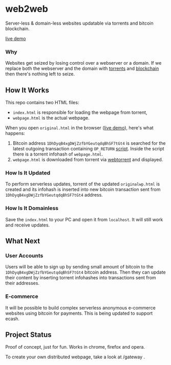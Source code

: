 # web2web
Server-less & domain-less websites updatable via torrents and bitcoin blockchain.

[live demo](https://elendirx.github.io/web2web)


### Why
Websites get seized by losing control over a webserver or a domain.
If we replace both the webserver and the domain with [torrents](https://webtorrent.io) and [blockchain](https://bitcoin.org/en) then there's nothing left to seize.


## How It Works
This repo contains two HTML files:

+ `index.html` is responsible for loading the webpage from torrent,
+ `webpage.html` is the actual webpage.


When you open `original.html` in the browser ([live demo](https://mediaprophet.github.io/web2web/original.html)), here's what happens:


1. Bitcoin address `1DhDyqB4xgDWjZzfbYGeutqdqBhSF7tGt4` is searched for the latest outgoing transaction containing `OP_RETURN` [script](https://en.bitcoin.it/wiki/OP_RETURN). Inside the script there is a torrent infohash of `webpage.html`.
2. `webpage.html` is downloaded from torrent via [webtorrent](https://webtorrent.io) and displayed.


### How Is It Updated
To perform serverless updates, torrent of the updated `originalwp.html` is created and its infohash is inserted into new bitcoin transaction sent from `1DhDyqB4xgDWjZzfbYGeutqdqBhSF7tGt4` address.


### How Is It Domainless
Save the `index.html` to your PC and open it from `localhost`. It will still work and receive updates.


## What Next
### User Accounts
Users will be able to sign up by sending small amount of bitcoin to the `1DhDyqB4xgDWjZzfbYGeutqdqBhSF7tGt4` bitcoin address.
Then they can update their content by inserting torrent infohashes into transactions sent from their addresses.

### E-commerce
It will be possible to build complex serverless anonymous e-commerce websites using bitcoin for payments.  This is being updated to support ecash.


## Project Status
Proof of concept, just for fun. Works in chrome, firefox and opera.

To create your own distributed webpage, take a look at /gateway .



